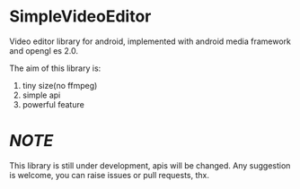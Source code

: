 # SimpleVideoEditor
Video editor library for android, implemented with android media framework and opengl es 2.0.

The aim of this library is:
1. tiny size(no ffmpeg)
2. simple api
3. powerful feature
# *NOTE*
This library is still under development, apis will be changed.
Any suggestion is welcome, you can raise issues or pull requests, thx.
